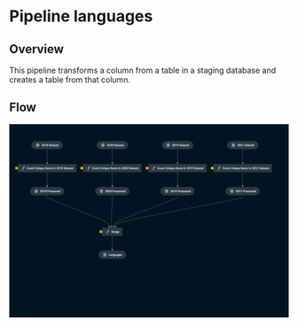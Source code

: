 # Pipeline languages

## Overview

<!---
Please describe your modular pipeline here.
-->
This pipeline transforms a column from a table in a staging database and creates a table from that column.

## Flow
![img](imgs/kedro_pipeline_languages.png)
